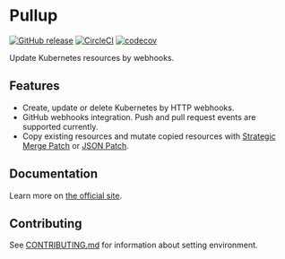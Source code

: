 # Pullup

[![GitHub release](https://img.shields.io/github/release/tommy351/pullup.svg)](https://github.com/tommy351/pullup/releases) [![CircleCI](https://circleci.com/gh/tommy351/pullup/tree/master.svg?style=svg)](https://circleci.com/gh/tommy351/pullup/tree/master) [![codecov](https://codecov.io/gh/tommy351/pullup/branch/master/graph/badge.svg)](https://codecov.io/gh/tommy351/pullup)

Update Kubernetes resources by webhooks.

## Features

- Create, update or delete Kubernetes by HTTP webhooks.
- GitHub webhooks integration. Push and pull request events are supported currently.
- Copy existing resources and mutate copied resources with [Strategic Merge Patch](https://github.com/kubernetes/community/blob/master/contributors/devel/sig-api-machinery/strategic-merge-patch.md) or [JSON Patch](http://jsonpatch.com/).

## Documentation

Learn more on [the official site](https://pullup.dev).

## Contributing

See [CONTRIBUTING.md](CONTRIBUTING.md) for information about setting environment.
